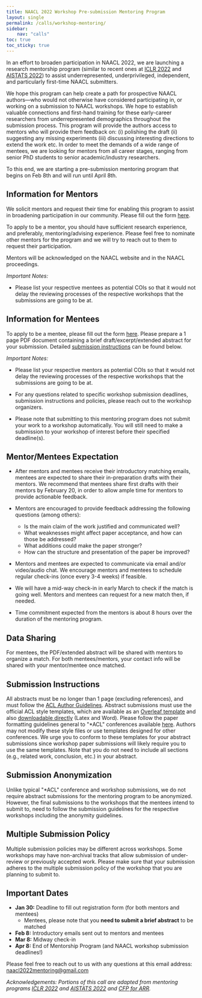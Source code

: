 ```yaml
---
title: NAACL 2022 Workshop Pre-submission Mentoring Program
layout: single
permalink: /calls/workshop-mentoring/
sidebar:
    nav: "calls"
toc: true
toc_sticky: true
---
```


In an effort to broaden participation in NAACL 2022, we are launching a research mentorship program (similar to recent ones at [ICLR 2022](https://blog.iclr.cc/2021/08/10/broadening-our-call-for-participation-to-iclr-2022/) and [AISTATS 2022](http://aistats.org/aistats2022/mentorship.html)) to assist underrepresented, underprivileged, independent, and particularly first-time NAACL submitters.

We hope this program can help create a path for prospective NAACL authors—who would not otherwise have considered participating in, or working on a submission to NAACL workshops. We hope to establish valuable connections and first-hand training for these early-career researchers from underrepresented demographics throughout the submission process. This program will provide the authors access to mentors who will provide them feedback on: (i) polishing the draft (ii) suggesting any missing experiments (iii) discussing interesting directions to extend the work etc. In order to meet the demands of a wide range of mentees, we are looking for mentors from all career stages, ranging from senior PhD students to senior academic/industry researchers.

To this end, we are starting a pre-submission mentoring program that begins on Feb 8th and will run until April 8th.  

## Information for Mentors

We solicit mentors and request their time for enabling this program to assist in broadening participation in our community. Please fill out the form [here](https://forms.office.com/r/Gj1NqhrAgz). 

To apply to be a mentor, you should have sufficient research experience, and preferably, mentoring/advising experience. Please feel free to nominate other mentors for the program and we will try to reach out to them to request their participation. 

Mentors will be acknowledged on the NAACL website and in the NAACL proceedings.

_Important Notes:_

* Please list your respective mentees as potential COIs so that it would not delay the reviewing processes of the respective workshops that the submissions are going to be at.

## Information for Mentees


To apply to be a mentee, please fill out the form [here](https://forms.office.com/r/8T7GrA6dak). Please prepare a 1 page PDF document containing a brief draft/excerpt/extended abstract for your submission. Detailed [submission instructions](#submission-instructions) can be found below.

_Important Notes:_

* Please list your respective mentors as potential COIs so that it would not delay the reviewing processes of the respective workshops that the submissions are going to be at.

* For any questions related to specific workshop submission deadlines, submission instructions and policies, please reach out to the workshop organizers.

* Please note that submitting to this mentoring program does not submit your work to a workshop automatically. You will still need to make a submission to your workshop of interest before their specified deadline(s).

## Mentor/Mentees Expectation

* After mentors and mentees receive their introductory matching emails, mentees are expected to share their in-preparation drafts with their mentors. We recommend that mentees share first drafts with their mentors by February 20, in order to allow ample time for mentors to provide actionable feedback.

* Mentors are encouraged to provide feedback addressing the following questions (among others):
  * Is the main claim of the work justified and communicated well?
  * What weaknesses might affect paper acceptance, and how can those be addressed?
  * What additions could make the paper stronger?
  * How can the structure and presentation of the paper be improved?

* Mentors and mentees are expected to communicate via email and/or video/audio chat. We encourage mentors and mentees to schedule regular check-ins (once every 3-4 weeks) if feasible.

* We will have a mid-way check-in in early March to check if the match is going well. Mentors and mentees can request for a new match then, if needed.

* Time commitment expected from the mentors is about 8 hours over the duration of the mentoring program.

## Data Sharing

For mentees, the PDF/extended abstract will be shared with mentors to organize a match. For both mentees/mentors, your contact info will be shared with your mentor/mentee once matched.

## Submission Instructions

All abstracts must be no longer than 1 page (excluding references), and must follow the [ACL Author Guidelines](https://www.aclweb.org/adminwiki/index.php?title=ACL_Author_Guidelines). Abstract submissions must use the official ACL style templates, which are available as an [Overleaf template](https://www.overleaf.com/read/crtcwgxzjskr) and also [downloadable directly](https://github.com/acl-org/ACLPUB/tree/master/templates) (Latex and Word). Please follow the paper formatting guidelines general to "\*ACL" conferences available [here](https://acl-org.github.io/ACLPUB/formatting.html).
Authors may not modify these style files or use templates designed for other conferences. We urge you to conform to these templates for your abstract submissions since workshop paper submissions will likely require you to use the same templates. Note that you do not need to include all sections (e.g., related work, conclusion, etc.) in your abstract. 

## Submission Anonymization

Unlike typical "\*ACL" conference and workshop submissions, we do not require abstract submissions for the mentoring program to be anonymized. However, the final submissions to the workshops that the mentees intend to submit to, need to follow the submission guidelines for the respective workshops including the anonymity guidelines.

## Multiple Submission Policy

Multiple submission policies may be different across workshops. Some workshops may have non-archival tracks that allow submission of under-review or previously accepted work. Please make sure that your submission adheres to the multiple submission policy of the workshop that you are planning to submit to.

## Important Dates

* **Jan 30:** Deadline to fill out registration form (for both mentors and mentees)
  * Mentees, please note that you **need to submit a brief abstract** to be matched
* **Feb 8:** Introductory emails sent out to mentors and mentees
* **Mar 8:** Midway check-in
* **Apr 8:** End of Mentorship Program (and NAACL workshop submission deadlines!)

Please feel free to reach out to us with any questions at this email address: <naacl2022mentoring@gmail.com> 

_Acknowledgements: Portions of this call are adapted from mentoring programs [ICLR 2022](https://blog.iclr.cc/2021/08/10/broadening-our-call-for-participation-to-iclr-2022/) and [AISTATS 2022](http://aistats.org/aistats2022/mentorship.html) and [CFP for ARR](https://aclrollingreview.org/cfp)._

